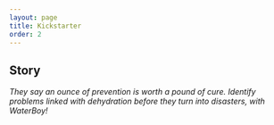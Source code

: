 ```yaml
---
layout: page
title: Kickstarter
order: 2
---
```


## Story
*They say an ounce of prevention is worth a pound of cure. Identify problems linked with dehydration before they turn into disasters, with WaterBoy!*
